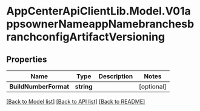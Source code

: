 # AppCenterApiClientLib.Model.V01appsownerNameappNamebranchesbranchconfigArtifactVersioning
## Properties

Name | Type | Description | Notes
------------ | ------------- | ------------- | -------------
**BuildNumberFormat** | **string** |  | [optional] 

[[Back to Model list]](../README.md#documentation-for-models) [[Back to API list]](../README.md#documentation-for-api-endpoints) [[Back to README]](../README.md)

